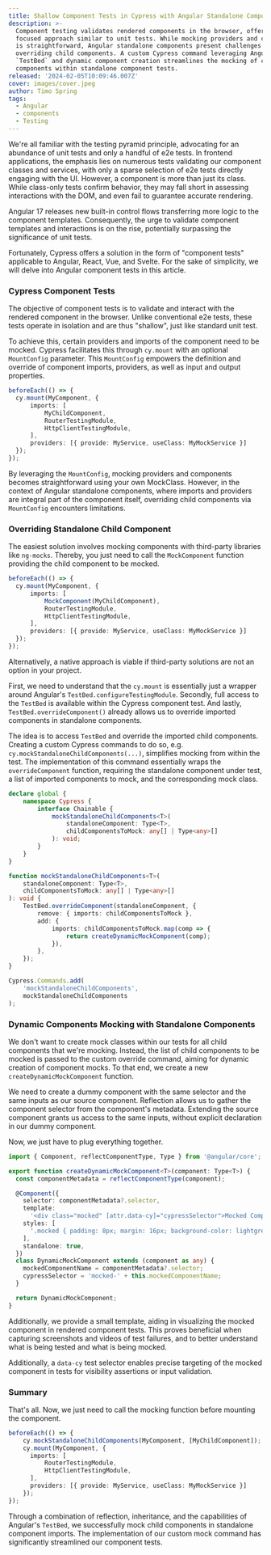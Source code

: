 ```yaml
---
title: Shallow Component Tests in Cypress with Angular Standalone Components
description: >-
  Component testing validates rendered components in the browser, offering a
  focused approach similar to unit tests. While mocking providers and components
  is straightforward, Angular standalone components present challenges when
  overriding child components. A custom Cypress command leveraging Angular's
  `TestBed` and dynamic component creation streamlines the mocking of child
  components within standalone component tests.
released: '2024-02-05T10:09:46.007Z'
cover: images/cover.jpeg
author: Timo Spring
tags:
  - Angular
  - components
  - Testing
---
```

We're all familiar with the testing pyramid principle, advocating for an abundance of unit tests and
only a handful of e2e tests.
In frontend applications, the emphasis lies on numerous tests validating our component classes and
services, with only a sparse selection of e2e tests directly engaging with the UI.
However, a component is more than just its class. While class-only tests confirm behavior,
they may fall short in assessing interactions with the DOM, and even fail to guarantee accurate rendering.

Angular 17 releases new built-in control flows transferring more logic to the component templates.
Consequently, the urge to validate component templates and interactions is on the rise,
potentially surpassing the significance of unit tests.

Fortunately, Cypress offers a solution in the form of "component tests" applicable to Angular, React, Vue, and Svelte.
For the sake of simplicity, we will delve into Angular component tests in this article.

### Cypress Component Tests

The objective of component tests is to validate and interact with the rendered component in the browser.
Unlike conventional e2e tests, these tests operate in isolation and are thus "shallow", just like standard unit test.

To achieve this, certain providers and imports of the component need to be mocked.
Cypress facilitates this through `cy.mount` with an optional `MountConfig` parameter.
This `MountConfig` empowers the definition and override of component imports, providers, as well as
input and output properties.

```typescript
beforeEach(() => {
  cy.mount(MyComponent, {
      imports: [
          MyChildComponent, 
          RouterTestingModule,
          HttpClientTestingModule,
      ], 
      providers: [{ provide: MyService, useClass: MyMockService }]
  });
});
```

By leveraging the `MountConfig`, mocking providers and components becomes straightforward using your own
MockClass. However, in the context of Angular standalone components, where imports and providers are
integral part of the component itself, overriding child components via `MountConfig` encounters limitations.

### Overriding Standalone Child Component

The easiest solution involves mocking components with third-party libraries like `ng-mocks`. Thereby, you just need to
call the `MockComponent` function providing the child component to be mocked.

```typescript
beforeEach(() => {
  cy.mount(MyComponent, {
      imports: [
          MockComponent(MyChildComponent),
          RouterTestingModule,
          HttpClientTestingModule,
      ], 
      providers: [{ provide: MyService, useClass: MyMockService }]
  });
});
```

Alternatively, a native approach is viable if third-party solutions are not an option in your project.

First, we need to understand that the `cy.mount` is essentially just a wrapper around Angular's `TestBed.configureTestingModule`.
Secondly, full access to the `TestBed` is available within the Cypress component test.
And lastly, `TestBed.overrideComponent()` already allows us to override imported components in standalone components.

The idea is to access `TestBed` and override the imported child components. Creating a custom Cypress
commands to do so, e.g. `cy.mockStandaloneChildComponents(...)`, simplifies mocking from within the test.
The implementation of this command essentially wraps the `overrideComponent` function, requiring the
standalone component under test, a list of imported components to mock, and the corresponding mock class.

```typescript
declare global {
    namespace Cypress {
        interface Chainable {
            mockStandaloneChildComponents<T>(
                standaloneComponent: Type<T>,
                childComponentsToMock: any[] | Type<any>[]
            ): void;
        }
    }
}

function mockStandaloneChildComponents<T>(
    standaloneComponent: Type<T>,
    childComponentsToMock: any[] | Type<any>[]
): void {
    TestBed.overrideComponent(standaloneComponent, {
        remove: { imports: childComponentsToMock },
        add: {
            imports: childComponentsToMock.map(comp => {
                return createDynamicMockComponent(comp);
            }),
        },
    });
}

Cypress.Commands.add(
    'mockStandaloneChildComponents',
    mockStandaloneChildComponents
);
```

### Dynamic Components Mocking with Standalone Components

We don't want to create mock classes within our tests for all child components that we're mocking.
Instead, the list of child components to be mocked is passed to the custom override command,
aiming for dynamic creation of component mocks. To that end, we create a new `createDynamicMockComponent`
function.

We need to create a dummy component with the same selector and the same inputs as our source component.
Reflection allows us to gather the component selector from the component's metadata. Extending the source component
grants us access to the same inputs, without explicit declaration in our dummy component.

Now, we just have to plug everything together.

```typescript
import { Component, reflectComponentType, Type } from '@angular/core';

export function createDynamicMockComponent<T>(component: Type<T>) {
  const componentMetadata = reflectComponentType(component);

  @Component({
    selector: componentMetadata?.selector,
    template:
      '<div class="mocked" [attr.data-cy]="cypressSelector">Mocked Component: {{mockedComponentName}}</div>',
    styles: [
      '.mocked { padding: 8px; margin: 16px; background-color: lightgrey }',
    ],
    standalone: true,
  })
  class DynamicMockComponent extends (component as any) {
    mockedComponentName = componentMetadata?.selector;
    cypressSelector = 'mocked-' + this.mockedComponentName;
  }

  return DynamicMockComponent;
}

```

Additionally, we provide a small template, aiding in visualizing the mocked component in rendered
component tests. This proves beneficial when capturing screenshots and videos of test failures, and to better
understand what is being tested and what is being mocked.

Additionally, a `data-cy` test selector enables precise targeting of the mocked component in tests
for visibility assertions or input validation.

### Summary

That's all. Now, we just need to call the mocking function before mounting the component.

```typescript
beforeEach(() => {
    cy.mockStandaloneChildComponents(MyComponent, [MyChildComponent]);
    cy.mount(MyComponent, {
      imports: [
          RouterTestingModule,
          HttpClientTestingModule,
      ], 
      providers: [{ provide: MyService, useClass: MyMockService }]
    });
});
```

Through a combination of reflection, inheritance, and the capabilities of Angular's `TestBed`,
we successfully mock child components in standalone component imports.
The implementation of our custom mock command has significantly streamlined our component tests.
